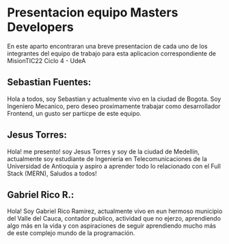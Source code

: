 # Presentacion equipo Masters Developers

En este aparto encontraran una breve presentacion de cada uno de los integrantes del equipo de trabajo para esta aplicacion correspondiente de MisionTIC22 Ciclo 4 - UdeA

## Sebastian Fuentes:

Hola a todos, soy Sebastian y actualmente vivo en la ciudad de Bogota. Soy Ingeniero Mecanico, pero deseo proximamente trabajar como desarrollador Frontend, un gusto ser particpe de este equipo.

## Jesus Torres:

Hola! me presento! soy Jesus Torres y soy de la ciudad de Medellín, actualmente soy estudiante de Ingeniería en Telecomunicaciones de la Universidad de Antioquia y aspiro a aprender todo lo relacionado con el Full Stack (MERN), Saludos a todos!

## Gabriel Rico R.: 

Hola! Soy Gabriel Rico Ramirez, actualmente vivo en eun hermoso municipio del Valle del Cauca, contador publico, actividad que no ejerzo, aprendiendo algo más en la vida y con aspiraciones de seguir aprendiendo mucho más de este complejo mundo de la programación.
